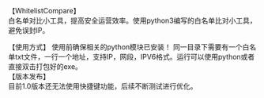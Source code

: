 【WhitelistCompare】  
白名单对比小工具，提高安全运营效率。使用python3编写的白名单比对小工具，避免误封IP。

【使用方式】
使用前确保相关的python模块已安装！
同一目录下需要有一个白名单txt文件，一行一个地址，支持IP，网段，IPV6格式。运行可以使用python或者直接双击打包好的exe。  
【版本发布】  
目前1.0版本还无法使用快捷键功能，后续不断测试进行优化。  
